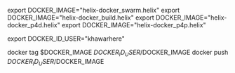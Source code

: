 export DOCKER_IMAGE="helix-docker_swarm.helix"
export DOCKER_IMAGE="helix-docker_build.helix"
export DOCKER_IMAGE="helix-docker_p4d.helix"
export DOCKER_IMAGE="helix-docker_p4p.helix"

export DOCKER_ID_USER="khawarhere"

docker tag $DOCKER_IMAGE $DOCKER_ID_USER/$DOCKER_IMAGE
docker push $DOCKER_ID_USER/$DOCKER_IMAGE
